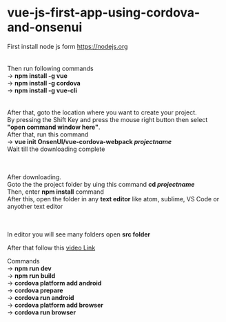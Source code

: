 # vue-js-first-app-using-cordova-and-onsenui
First install node js form https://nodejs.org <br><br> <br>
Then run following commands <br>
  -> <b>npm install -g vue</b> <br>
  -> <b>npm install -g cordova</b> <br>
  -> <b>npm install -g vue-cli</b> <br> <br> <br>
After that, goto the location where you want to create your project. <br>
By pressing the Shift Key and press the mouse right button then select <b>"open command window here"</b>. <br>
After that, run this command <br>
  -> <b>vue init OnsenUI/vue-cordova-webpack <i>projectname</i></b> <br>
Wait till the downloading complete <br> <br> <br>

After downloading. <br>
Goto the the project folder by uing this command <b>cd <i>projectname</i></b> <br>
Then, enter <b>npm  install</b> command <br>
After this, open the folder in any <b>text editor</b> like atom, sublime, VS Code or anyother text editor <br> <br> <br>

In editor you will see many folders open  <b>src folder</b> <br>

After that follow this <a href="">video Link</a> <br>

Commands </br>
 -> <b>npm run dev</b> </br>
 -> <b>npm run build</b> </br>
 -> <b>cordova platform add android</b> </br>
 -> <b>cordova prepare</b> </br>
 -> <b>cordova run android</b> </br>
 -> <b>cordova platform add browser</b> </br>
 -> <b>cordova run browser</b> </br>
